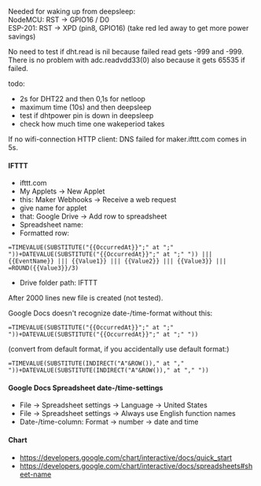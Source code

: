 Needed for waking up from deepsleep:  
NodeMCU: RST -> GPIO16 / D0  
ESP-201: RST -> XPD (pin8, GPIO16) (take red led away to get more power savings)

No need to test if dht.read is nil because failed read gets -999 and -999.  
There is no problem with adc.readvdd33(0) also because it gets 65535 if failed.  

todo:  
- 2s for DHT22 and then 0,1s for netloop  
- maximum time (10s) and then deepsleep  
- test if dhtpower pin is down in deepsleep
- check how much time one wakeperiod takes

If no wifi-connection
HTTP client: DNS failed for maker.ifttt.com
comes in 5s.

#### IFTTT

- ifttt.com
- My Applets -> New Applet
- this: Maker Webhooks -> Receive a web request
- give name for applet
- that: Google Drive -> Add row to spreadsheet
- Spreadsheet name:
- Formatted row:
```
=TIMEVALUE(SUBSTITUTE("{{OccurredAt}}";" at ";" "))+DATEVALUE(SUBSTITUTE("{{OccurredAt}}";" at ";" ")) ||| {{EventName}} ||| {{Value1}} ||| {{Value2}} ||| {{Value3}} ||| =ROUND({{Value3}}/3)
```
- Drive folder path: IFTTT

After 2000 lines new file is created (not tested).

Google Docs doesn't recognize date-/time-format without this:
```
=TIMEVALUE(SUBSTITUTE("{{OccurredAt}}";" at ";" "))+DATEVALUE(SUBSTITUTE("{{OccurredAt}}";" at ";" "))
```
(convert from default format, if you accidentally use default format:)
```
=TIMEVALUE(SUBSTITUTE(INDIRECT("A"&ROW())," at "," "))+DATEVALUE(SUBSTITUTE(INDIRECT("A"&ROW())," at "," "))
```

#### Google Docs Spreadsheet date-/time-settings

- File -> Spreadsheet settings -> Language -> United States
- File -> Spreadsheet settings -> Always use English function names
- Date-/time-column: Format -> number -> date and time


#### Chart
- https://developers.google.com/chart/interactive/docs/quick_start
- https://developers.google.com/chart/interactive/docs/spreadsheets#sheet-name

